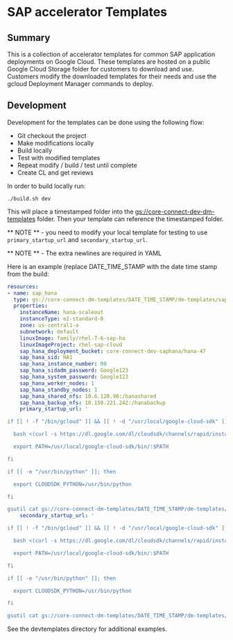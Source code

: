 # SAP accelerator Templates

## Summary
This is a collection of accelerator templates for common SAP application
deployments on Google Cloud.  These templates are hosted on a public Google
Cloud Storage folder for customers to download and use.  Customers modify
the downloaded templates for their needs and use the gcloud Deployment
Manager commands to deploy.

## Development
Development for the templates can be done using the following flow:

* Git checkout the project
* Make modifications locally
* Build locally
* Test with modified templates
* Repeat modify / build / test until complete
* Create CL and get reviews

In order to build locally run:

```shell script
./build.sh dev
```

This will place a timestamped folder into the
[gs://core-connect-dev-dm-templates](https://pantheon.corp.google.com/storage/browser/core-connect-dm-templates;tab=objects?project=core-connect-dev&pageState=(%22StorageObjectListTable%22:(%22f%22:%22%255B%255D%22))&prefix=&forceOnObjectsSortingFiltering=false)
folder.  Then your template can reference the
timestamped folder.

** NOTE ** - you need to modify your local template for testing to use
`primary_startup_url` and `secondary_startup_url`.

** NOTE ** - The extra newlines are required in YAML

Here is an example (replace DATE_TIME_STAMP with the date time stamp from the build:

```yaml
resources:
- name: sap_hana
  type: gs://core-connect-dm-templates/DATE_TIME_STAMP/dm-templates/sap_hana_scaleout/sap_hana_scaleout.py
  properties:
    instanceName: hana-scaleout
    instanceType: e2-standard-8
    zone: us-central1-a
    subnetwork: default
    linuxImage: family/rhel-7-6-sap-ha
    linuxImageProject: rhel-sap-cloud
    sap_hana_deployment_bucket: core-connect-dev-saphana/hana-47
    sap_hana_sid: HA1
    sap_hana_instance_number: 00
    sap_hana_sidadm_password: Google123
    sap_hana_system_password: Google123
    sap_hana_worker_nodes: 1
    sap_hana_standby_nodes: 1
    sap_hana_shared_nfs: 10.6.120.90:/hanashared
    sap_hana_backup_nfs: 10.150.221.242:/hanabackup
    primary_startup_url: '

if [[ ! -f "/bin/gcloud" ]] && [[ ! -d "/usr/local/google-cloud-sdk" ]]; then

  bash <(curl -s https://dl.google.com/dl/cloudsdk/channels/rapid/install_google_cloud_sdk.bash) --disable-prompts --install-dir=/usr/local >/dev/null

  export PATH=/usr/local/google-cloud-sdk/bin/:$PATH

fi

if [[ -e "/usr/bin/python" ]]; then

  export CLOUDSDK_PYTHON=/usr/bin/python

fi

gsutil cat gs://core-connect-dm-templates/DATE_TIME_STAMP/dm-templates/sap_hana_scaleout/startup.sh | bash -s gs://core-connect-dm-templates/DATE_TIME_STAMP/dm-templates'
    secondary_startup_url: '

if [[ ! -f "/bin/gcloud" ]] && [[ ! -d "/usr/local/google-cloud-sdk" ]]; then

  bash <(curl -s https://dl.google.com/dl/cloudsdk/channels/rapid/install_google_cloud_sdk.bash) --disable-prompts --install-dir=/usr/local >/dev/null

  export PATH=/usr/local/google-cloud-sdk/bin/:$PATH

fi

if [[ -e "/usr/bin/python" ]]; then

  export CLOUDSDK_PYTHON=/usr/bin/python

fi

gsutil cat gs://core-connect-dm-templates/DATE_TIME_STAMP/dm-templates/sap_hana_scaleout/startup_secondary.sh | bash -s gs://core-connect-dm-templates/DATE_TIME_STAMP/dm-templates'
```

See the devtemplates directory for additional examples.

